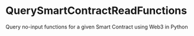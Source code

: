# QuerySmartContractReadFunctions
Query no-input functions for a given Smart Contract using Web3 in Python
